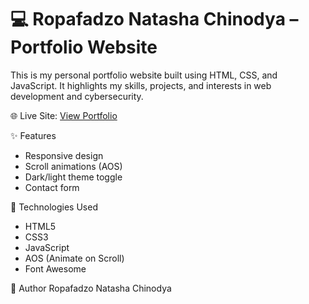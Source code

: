 # 💻 Ropafadzo Natasha Chinodya – Portfolio Website

This is my personal portfolio website built using HTML, CSS, and JavaScript. It highlights my skills, projects, and interests in web development and cybersecurity.

🌐 Live Site: [View Portfolio](https://ropa-ux.github.io/myportfolio/)

 ✨ Features
- Responsive design
- Scroll animations (AOS)
- Dark/light theme toggle
- Contact form

📁 Technologies Used
- HTML5
- CSS3
- JavaScript
- AOS (Animate on Scroll)
- Font Awesome

📌 Author
Ropafadzo Natasha Chinodya  



